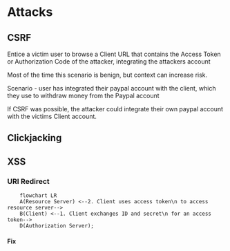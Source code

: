 # Attacks

## CSRF

Entice a victim user to browse a Client URL that contains the Access Token or Authorization Code of the attacker, integrating the attackers account

Most of the time this scenario is benign, but context can increase risk.

Scenario - user has integrated their paypal account with the client, which they use to withdraw money from the Paypal account

If CSRF was possible, the attacker could integrate their own paypal account with the victims Client account.

## Clickjacking

## XSS

### URI Redirect

```mermaid
    flowchart LR
    A(Resource Server) <--2. Client uses access token\n to access resource server-->
    B(Client) <--1. Client exchanges ID and secret\n for an access token-->
    D(Authorization Server);
```

#### Fix
